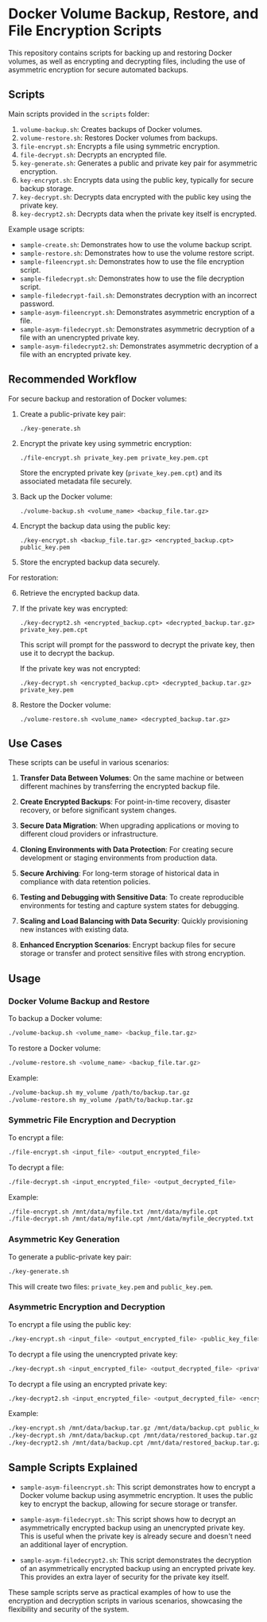 # Docker Volume Backup, Restore, and File Encryption Scripts

This repository contains scripts for backing up and restoring Docker volumes, as well as encrypting and decrypting files, including the use of asymmetric encryption for secure automated backups.

## Scripts

Main scripts provided in the `scripts` folder:

1. `volume-backup.sh`: Creates backups of Docker volumes.
2. `volume-restore.sh`: Restores Docker volumes from backups.
3. `file-encrypt.sh`: Encrypts a file using symmetric encryption.
4. `file-decrypt.sh`: Decrypts an encrypted file.
5. `key-generate.sh`: Generates a public and private key pair for asymmetric encryption.
6. `key-encrypt.sh`: Encrypts data using the public key, typically for secure backup storage.
7. `key-decrypt.sh`: Decrypts data encrypted with the public key using the private key.
8. `key-decrypt2.sh`: Decrypts data when the private key itself is encrypted.

Example usage scripts:

- `sample-create.sh`: Demonstrates how to use the volume backup script.
- `sample-restore.sh`: Demonstrates how to use the volume restore script.
- `sample-fileencrypt.sh`: Demonstrates how to use the file encryption script.
- `sample-filedecrypt.sh`: Demonstrates how to use the file decryption script.
- `sample-filedecrypt-fail.sh`: Demonstrates decryption with an incorrect password.
- `sample-asym-fileencrypt.sh`: Demonstrates asymmetric encryption of a file.
- `sample-asym-filedecrypt.sh`: Demonstrates asymmetric decryption of a file with an unencrypted private key.
- `sample-asym-filedecrypt2.sh`: Demonstrates asymmetric decryption of a file with an encrypted private key.

## Recommended Workflow

For secure backup and restoration of Docker volumes:

1. Create a public-private key pair:
   ```
   ./key-generate.sh
   ```

2. Encrypt the private key using symmetric encryption:
   ```
   ./file-encrypt.sh private_key.pem private_key.pem.cpt
   ```
   Store the encrypted private key (`private_key.pem.cpt`) and its associated metadata file securely.

3. Back up the Docker volume:
   ```
   ./volume-backup.sh <volume_name> <backup_file.tar.gz>
   ```

4. Encrypt the backup data using the public key:
   ```
   ./key-encrypt.sh <backup_file.tar.gz> <encrypted_backup.cpt> public_key.pem
   ```

5. Store the encrypted backup data securely.

For restoration:

6. Retrieve the encrypted backup data.

7. If the private key was encrypted:
   ```
   ./key-decrypt2.sh <encrypted_backup.cpt> <decrypted_backup.tar.gz> private_key.pem.cpt
   ```
   This script will prompt for the password to decrypt the private key, then use it to decrypt the backup.

   If the private key was not encrypted:
   ```
   ./key-decrypt.sh <encrypted_backup.cpt> <decrypted_backup.tar.gz> private_key.pem
   ```

8. Restore the Docker volume:
   ```
   ./volume-restore.sh <volume_name> <decrypted_backup.tar.gz>
   ```

## Use Cases

These scripts can be useful in various scenarios:

1. **Transfer Data Between Volumes**: On the same machine or between different machines by transferring the encrypted backup file.

2. **Create Encrypted Backups**: For point-in-time recovery, disaster recovery, or before significant system changes.

3. **Secure Data Migration**: When upgrading applications or moving to different cloud providers or infrastructure.

4. **Cloning Environments with Data Protection**: For creating secure development or staging environments from production data.

5. **Secure Archiving**: For long-term storage of historical data in compliance with data retention policies.

6. **Testing and Debugging with Sensitive Data**: To create reproducible environments for testing and capture system states for debugging.

7. **Scaling and Load Balancing with Data Security**: Quickly provisioning new instances with existing data.

8. **Enhanced Encryption Scenarios**: Encrypt backup files for secure storage or transfer and protect sensitive files with strong encryption.

## Usage

### Docker Volume Backup and Restore

To backup a Docker volume:
```bash
./volume-backup.sh <volume_name> <backup_file.tar.gz>
```

To restore a Docker volume:
```bash
./volume-restore.sh <volume_name> <backup_file.tar.gz>
```

Example:
```bash
./volume-backup.sh my_volume /path/to/backup.tar.gz
./volume-restore.sh my_volume /path/to/backup.tar.gz
```

### Symmetric File Encryption and Decryption

To encrypt a file:
```bash
./file-encrypt.sh <input_file> <output_encrypted_file>
```

To decrypt a file:
```bash
./file-decrypt.sh <input_encrypted_file> <output_decrypted_file>
```

Example:
```bash
./file-encrypt.sh /mnt/data/myfile.txt /mnt/data/myfile.cpt
./file-decrypt.sh /mnt/data/myfile.cpt /mnt/data/myfile_decrypted.txt
```

### Asymmetric Key Generation

To generate a public-private key pair:
```bash
./key-generate.sh
```

This will create two files: `private_key.pem` and `public_key.pem`.

### Asymmetric Encryption and Decryption

To encrypt a file using the public key:
```bash
./key-encrypt.sh <input_file> <output_encrypted_file> <public_key_file>
```

To decrypt a file using the unencrypted private key:
```bash
./key-decrypt.sh <input_encrypted_file> <output_decrypted_file> <private_key_file>
```

To decrypt a file using an encrypted private key:
```bash
./key-decrypt2.sh <input_encrypted_file> <output_decrypted_file> <encrypted_private_key_file>
```

Example:
```bash
./key-encrypt.sh /mnt/data/backup.tar.gz /mnt/data/backup.cpt public_key.pem
./key-decrypt.sh /mnt/data/backup.cpt /mnt/data/restored_backup.tar.gz private_key.pem
./key-decrypt2.sh /mnt/data/backup.cpt /mnt/data/restored_backup.tar.gz private_key.pem.cpt
```

## Sample Scripts Explained

- `sample-asym-fileencrypt.sh`: This script demonstrates how to encrypt a Docker volume backup using asymmetric encryption. It uses the public key to encrypt the backup, allowing for secure storage or transfer.

- `sample-asym-filedecrypt.sh`: This script shows how to decrypt an asymmetrically encrypted backup using an unencrypted private key. This is useful when the private key is already secure and doesn't need an additional layer of encryption.

- `sample-asym-filedecrypt2.sh`: This script demonstrates the decryption of an asymmetrically encrypted backup using an encrypted private key. This provides an extra layer of security for the private key itself.

These sample scripts serve as practical examples of how to use the encryption and decryption scripts in various scenarios, showcasing the flexibility and security of the system.

